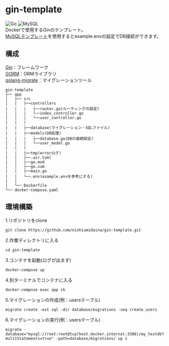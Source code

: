 # gin-template  
![Go](https://img.shields.io/badge/-Go-76E1FE.svg?logo=go&style=plastic)
![MySQL](https://img.shields.io/badge/-Mysql-4479A1.svg?logo=mysql&style=plastic)  
 Dockerで使用するGinのテンプレート。  
 [MySQLテンプレート](https://github.com/nishiumidaina/mysql-template)を使用するとexample.envの設定でDB接続ができます。
## 構成
[Gin](https://github.com/gin-gonic/gin)：フレームワーク  
[GORM](https://gorm.io/ja_JP/docs/index.html)：ORMライブラリ  
[golang-migrate](https://github.com/golang-migrate/migrate)：マイグレーションツール  
```
gin-template
├── app
│   ├── src
|   |   ├──controllers
|   |   |   ├──router.go(ルーティングの設定)
|   |   |   └──index_controller.go
|   |   |   └──user_controller.go
|   |   |
|   |   ├──database(マイグレーション・SQLファイル)
|   |   ├──models(DB処理)
|   |   |   ├──databese.go(DBの接続設定)
|   |   |   └──user_model.go
|   |   |
|   |   ├──tmp(errorログ)
|   |   ├──.air.toml
|   |   ├──go.mod
|   |   ├──go.sum
|   |   ├──main.go
|   |   └──.env(example.envを参考にする)
|   |
│   └── Dockerfile
└── docker-compose.yaml
```
## 環境構築
1.リポジトリをclone
```
git clone https://github.com/nishiumidaina/gin-template.git
```
2.作業ディレクトリに入る
```
cd gin-template
```
3.コンテナを起動(ログが出ます)
```
docker-compose up
```
4.別ターミナルでコンテナに入る
```
docker-compose exec app sh
```
5.マイグレーションの作成(例：usersテーブル)
```
migrate create -ext sql -dir database/migrations -seq create_users
```
6.マイグレーションの実行(例：usersテーブル)
```
migrate -database="mysql://root:root@tcp(host.docker.internal:3306)/my_testdb?multiStatements=true" -path=database/migrations/ up 1
```
